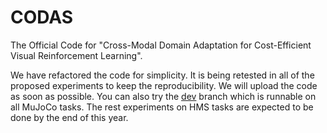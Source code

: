 # CODAS
The Official Code for "Cross-Modal Domain Adaptation for Cost-Efficient Visual Reinforcement Learning".

We have refactored the code for simplicity. It is being retested in all of the proposed experiments to keep the reproducibility. We will upload the code as soon as possible. You can also try the [dev](https://github.com/xionghuichen/CODAS/tree/dev) branch which is runnable on all MuJoCo tasks. The rest experiments on HMS tasks are expected to be done by the end of this year.
